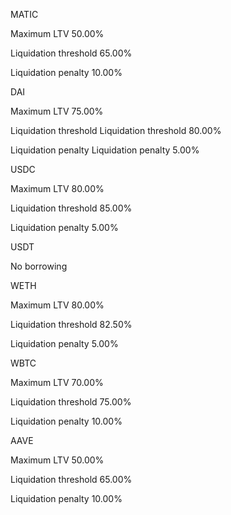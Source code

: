 
MATIC

Maximum LTV
50.00%

Liquidation threshold
65.00%

 
Liquidation penalty
10.00%




DAI

Maximum LTV
75.00%

Liquidation threshold
Liquidation threshold
80.00%

Liquidation penalty
Liquidation penalty
5.00%

USDC

Maximum LTV
80.00%

Liquidation threshold
85.00%

Liquidation penalty
5.00%

USDT 

No borrowing


WETH

Maximum LTV
80.00%

Liquidation threshold
82.50%

Liquidation penalty
5.00%


WBTC

Maximum LTV
70.00%

Liquidation threshold
75.00%

Liquidation penalty
10.00%

AAVE

Maximum LTV
50.00%

Liquidation threshold
65.00%

Liquidation penalty
10.00%



